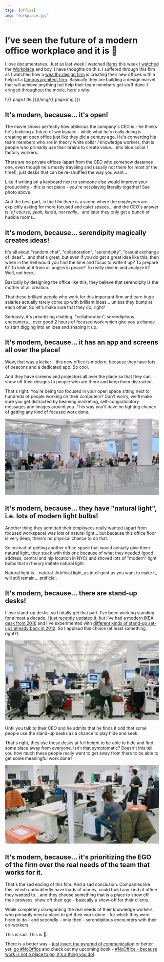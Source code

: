 ```yaml
---
tags: [office]
img: "workplace.jpg"
---
```


# I’ve seen the future of a modern office workplace and it is 💩

I love documentaries. Just as last week I watched [Rams](https://sliwinski.com/designed) this week [I watched](https://www.ohyouprettythings.com/free) the [Workplace](https://www.hustwit.com/workplace) and boy, I have thoughts on this. I suffered through this film as I watched how a [wealthy design firm](https://en.wikipedia.org/wiki/R/GA) is creating their new offices with a help of a [famous architect firm](https://en.wikipedia.org/wiki/Foster_and_Partners). Basically they are building a design marvel that will achieve anything but help their team members get stuff done. I cringed throughout the movie, here's why:

<!--More-->

![{{ page.title }}](/img/{{ page.img }})

## It's modern, because... it's open!

The movie shows perfectly how oblivious the company's CEO is - he thinks he's building a future of workspace - while what he's really doing is creating an open office just like they did a century ago. He's converting his team members who are in theory white collar / knowledge workers, that is people who primarily use their brains to create value... into blue collar / factory workers.

There are no private offices (apart from the CEO who somehow deserves one, even though he's mostly traveling and usually not there for most of the time!), just desks that can be re-shuffled the way you want...

Like if writing on a keyboard next to someone else would improve your productivity - this is not piano - you're not playing literally together! See photo above. 

And the best part, in the film there is a scene where the employees are explicitly asking for more focused and quiet spaces... and the CEO's answer is: *of course, yeah, kinda, not really...* and later they only get a bunch of huddle rooms...

## It's modern, because... serendipity magically creates ideas!

It's all about "random chat", "collaboration", "serendipity", "casual exchange of ideas"... and that's great, but even if you do get a great idea like this, then when in the hell would you find the time and focus to write it up? To prepare it? To look at it from all angles in peace? To really dive in and analyze it? Well, not here...

Basically by designing the office like this, they believe that serendipity is the mother of all creation.

That these brilliant people who work for this important firm and earn huge salaries actually rarely come up with brilliant ideas... unless they bump at each other. So let's make sure that they do, right?

Seriously, it's prioritizing chatting, "collaboration", serendipitous encounters... over good [2 hours of focused work](https://sliwinski.com/2hours) which give you a chance to start digging into an idea and shaping it up.

## It's modern, because... it has an app and screens all over the place!

Wow, that was a kicker - this new office is modern, because they have lots of beacons and a dedicated app. So cool.

And they have screens and projectors all over the place so that they can show off their designs to people who are there and keep them distracted.

That's right. You're being too focused in your open space sitting next to hundreds of people working on their computers? Don't worry, we'll make sure you get distracted by beaming marketing, self-congratulatory messages and images around you. This way you'll have no fighting chance of getting any kind of focused work done.

![I’ve seen the future of a modern office workplace and it is 💩 2](/img/workplace-2.jpg)

## It's modern, because... they have "natural light", i.e. lots of modern light bulbs!

Another thing they admitted their employees really wanted (apart from focused workspace) was lots of natural light... but because this office floor is very deep, there's no physical chance to do that.

So instead of getting another office space that would actually give them natural light, they stuck with this one because of what they needed (good address, central and hip location in NYC) and shoved lots of "modern" light bulbs that in theory imitate natural light.

Natural light is... natural. Artificial light, as intelligent as you want to make it, will still remain... artificial.

## It's modern, because... there are stand-up desks!

I love stand-up desks, so I totally get that part. I've been working standing for almost a decade. [I just recently updated it](https://sliwinski.com/desk), but I've had [a modern IKEA desk from 2016](https://sliwinski.com/homeoffice2016) and I've experimented with [different kinds of stand-up set-ups already back in 2012](https://sliwinski.com/im-still-standing-my-latest-video-show). So I applaud this choice (at least something, right?).

![I’ve seen the future of a modern office workplace and it is 💩 3](/img/workplace-3.jpg)

Until you talk to their CEO and he admits that he finds it odd that some people use the stand-up desks as a chance to play hide and seek.

That's right, they use these desks at full height to be able to hide and find some place away from everyone. Isn't that symptomatic? Doesn't this tell you how much these people really want to get away from there to be able to get some meaningful work done?

![I’ve seen the future of a modern office workplace and it is 💩 4](/img/workplace-4.jpg)

## It's modern, because... it's prioritizing the EGO of the firm over the real needs of the team that works for it.

That's the sad ending of this film. And a sad conclusion. Companies like this, which undoubtedly have loads of money, could build any kind of office they wanted to... and they choose something that is a place to show off their prowess, show off their ego - basically a show-off for their clients.

While completely disregarding the real needs of their knowledge workers, who primarily need a place to get their work done - for which they were hired to do - and secondly - only then - serendipitous encounters with their co-workers.

This is sad. This is 💩.

There is a better way - [just invert the pyramid of communication](https://sliwinski.com/pyramid) or better yet, [go #NoOffice](/nooffice) and check out my upcoming book - [#NoOffice - because work is not a place to go, it's a thing you do!](https://nooffice.org).

[n]: https://nozbe.com/?a=mike
[p]: /podcast